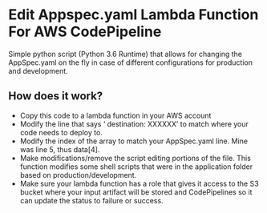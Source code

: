 # Edit Appspec.yaml Lambda Function For AWS CodePipeline

Simple python script (Python 3.6 Runtime) that allows for changing the AppSpec.yaml on the fly in case of different configurations for production and development.

## How does it work?

- Copy this code to a lambda function in your AWS account
- Modify the line that says ‘    destination: XXXXXX’ to match where your code needs to deploy to.
- Modify the index of the array to match your AppSpec.yaml line. Mine was line 5, thus data[4].
- Make modifications/remove the script editing portions of the file. This function modifies some shell scripts that were in the application folder based on production/development.
- Make sure your lambda function has a role that gives it access to the S3 bucket where your input artifact will be stored and CodePipelines so it can update the status to failure or success.
